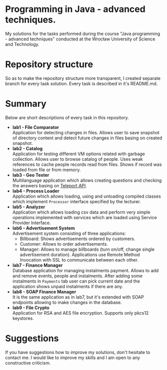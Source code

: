 # Programming in Java - advanced techniques.
My solutions for the tasks performed during the course "Java programming - advanced techniques" conducted at the Wrocław University of Science and Technology.

# Repository structure
So as to make the repository structure more transparent, I created separate branch for every task solution. Every task is described in it's README.md.

# Summary
Below are short descriptions of every task in this repository.
* **lab1 - File Comparator <br>**
Application for detecting changes in files. Allows user to save snapshot of directory content and detect future changes in files basing on created snapshot.
* **lab2 - Catalog <br>**
Application for testing different VM options related with garbage collection. Allows user to browse catalog of people. Uses weak references to cache people records read from files. Shows if record was loaded from file or from memory.
* **lab3 - Geo Tester <br>**
Multilanguage application which allows creating questions and checking the answers basing on [Teleport API](https://api.teleport.org/api/).
* **lab4 - Process Loader <br>**
Application which allows loading, using and unloading compiled classes which implement `Processor` interface specified by the lecturer.
* **lab5 - Analyzer <br>**
Application which allows loading csv data and perform very simple operations implemented with services which are loaded using Service Provider Interface.
* **lab6 - Advertisement System <br>**
Advertisement system consisting of three applications:
  * Billboard: Shows advertisements ordered by customers.
  * Customer: Allows to order advertisements.
  * Manager: Allows to manage billboards (turn on/off, change single advertisement duration).
Applications use Remote Method Invocation with SSL to communicate between each other.
* **lab7 - Finance Manager <br>**
Database application for managing instalments payment. Allows to add and remove events, people and instalments. After adding some instalments in `Payments` tab user can pick current date and the application shows unpaid instalments if there are any.
* **lab8 - SOAP Finance Manager <br>**
It is the same application as in lab7, but it's extended with SOAP endpoints allowing to make changes in the database.
* **lab9 - File Crypto <br>**
Application for RSA and AES file encryption. Supports only pkcs12 keystores.

# Suggestions
If you have suggestions how to improve my solutions, don't hesitate to contact me. I would like to improve my skills and I am open to any constructive criticism.
